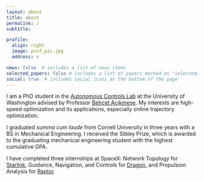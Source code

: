 ```yaml
---
layout: about
title: about
permalink: /
subtitle: 

profile:
  align: right
  image: prof_pic.jpg
  address: >

news: false  # includes a list of news items
selected_papers: false # includes a list of papers marked as "selected={true}"
social: true  # includes social icons at the bottom of the page
---
```

I am a PhD student in the [Autonomous Controls Lab](https://depts.washington.edu/uwacl/) at the University of Washington advised by Professor [Behçet Açıkmeşe](https://www.aa.washington.edu/facultyfinder/behcet-acikmese). My interests are high-speed optimization and its applications, especially online trajectory optimization. 

I graduated *summa cum laude* from Cornell University in three years with a BS in Mechanical Engineering. I received the Sibley Prize, which is awarded to the graduating mechanical engineering student with the highest cumulative GPA.

I have completed three internships at SpaceX: Network Topology for [Starlink](https://www.starlink.com/), Guidance, Navigation, and Controls for [Dragon](https://www.spacex.com/vehicles/dragon/), and Propulsion Analysis for [Raptor](https://www.youtube.com/watch?v=k0t6_l3x-f8).